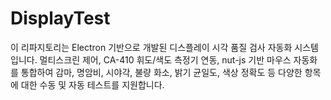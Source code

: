 # DisplayTest
이 리파지토리는 Electron 기반으로 개발된 디스플레이 시각 품질 검사 자동화 시스템입니다. 멀티스크린 제어, CA-410 휘도/색도 측정기 연동, nut-js 기반 마우스 자동화를 통합하여 감마, 명암비, 시야각, 불량 화소, 밝기 균일도, 색상 정확도 등 다양한 항목에 대한 수동 및 자동 테스트를 지원합니다.
